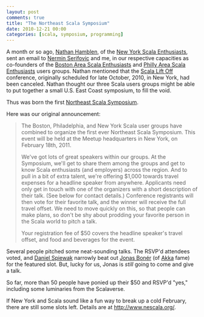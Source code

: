 ```yaml
---
layout: post
comments: true
title: "The Northeast Scala Symposium"
date: 2010-12-21 00:00
categories: [scala, symposium, programming]
---
```


A month or so ago, [Nathan Hamblen][], of the
[New York Scala Enthusiasts][], sent an email to [Nermin Serifovic][] and
me, in our respective capacities as co-founders of the
[Boston Area Scala Enthusiasts][] and [Philly Area Scala Enthusiasts][]
users groups. Nathan mentioned that the [Scala Lift Off][] conference,
originally scheduled for late October, 2010, in New York, had been canceled.
Nathan thought our three Scala users groups might be able to put together
a small U.S. East Coast symposium, to fill the void.

Thus was born the first [Northeast Scala Symposium][].

Here was our original announcement:

> The Boston, Philadelphia, and New York Scala user groups have combined to
> organize the first ever Northeast Scala Symposium. This event will be
> held at the Meetup headquarters in New York, on February 18th, 2011.
>
> We've got lots of great speakers within our groups. At the Symposium,
> we'll get to share them among the groups and get to know Scala
> enthusiasts (and employers) across the region.
> And to pull in a bit of extra talent, we're offering $1,000 towards
> travel expenses for a headline speaker from anywhere. Applicants need
> only get in touch with one of the organizers with a short description of
> their talk. (See below for contact details.) Conference registrants will
> then vote for their favorite talk, and the winner will receive the full
> travel offset. We need to move quickly on this, so that people can make
> plans, so don't be shy about prodding your favorite person in the Scala
> world to pitch a talk.
> 
> Your registration fee of $50 covers the headline speaker's travel offset, and
> food and beverages for the event.

Several people pitched some neat-sounding talks. The RSVP'd attendees
voted, and [Daniel Spiewak][] narrowly beat out [Jonas Bon&eacute;r][jonas]
(of [Akka][] fame) for the featured slot. But, lucky for us, Jonas is
*still* going to come and give a talk.

So far, more than 50 people have ponied up their $50 and RSVP'd "yes,"
including some luminaries from the Scalaverse.

If New York and Scala sound like a fun way to break up a cold February,
there are still some slots left. Details are at <http://www.nescala.org/>.

[Nathan Hamblen]: http://code.technically.us/
[Nermin Serifovic]: http://www.linkedin.com/in/nermins
[New York Scala Enthusiasts]: http://www.meetup.com/ny-scala/
[Boston Area Scala Enthusiasts]: http://groups.google.com/group/boston-scala
[Philly Area Scala Enthusiasts]: http://groups.google.com/group/scala-phase
[Scala Lift Off]: http://www.scalaliftoff.com/
[Northeast Scala Symposium]: http://www.nescala.org/
[Daniel Spiewak]: http://www.codecommit.com/blog/
[jonas]: http://jonasboner.com/
[Akka]: http://akkasource.org/
